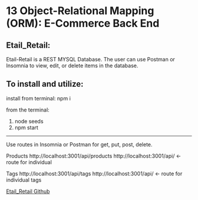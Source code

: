 # 13 Object-Relational Mapping (ORM): E-Commerce Back End

## Etail_Retail:

Etail-Retail is a REST MYSQL Database.
The user can use Postman or Insomnia to view, edit, or delete items in the database. 

## To install and utilize:
install from terminal: npm i 

from the terminal:
1) node seeds
2) npm start
- - - - - - - - - - - - - - - - - - - - - - - - - - - - - - - - - - - - - - - - - - - - - - - - - - - - - - - - - - - - - - - - - - - - - - - - - - - - - - - - - - - - - - - - - - 
Use routes in Insomnia or Postman for get, put, post, delete.

Products
http://localhost:3001/api/products
http://localhost:3001/api/  <- route for individual 

Tags
http://localhost:3001/api/tags
http://localhost:3001/api/  <- route for individual tags



<a href="https://github.com/ward438/Etail_Retail">Etail_Retail Github</a>


